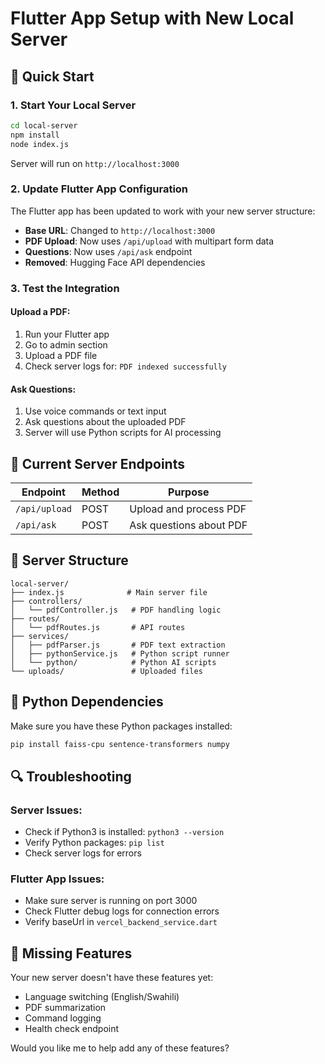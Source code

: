 # Flutter App Setup with New Local Server

## 🚀 Quick Start

### 1. Start Your Local Server
```bash
cd local-server
npm install
node index.js
```
Server will run on `http://localhost:3000`

### 2. Update Flutter App Configuration
The Flutter app has been updated to work with your new server structure:

- **Base URL**: Changed to `http://localhost:3000`
- **PDF Upload**: Now uses `/api/upload` with multipart form data
- **Questions**: Now uses `/api/ask` endpoint
- **Removed**: Hugging Face API dependencies

### 3. Test the Integration

#### Upload a PDF:
1. Run your Flutter app
2. Go to admin section
3. Upload a PDF file
4. Check server logs for: `PDF indexed successfully`

#### Ask Questions:
1. Use voice commands or text input
2. Ask questions about the uploaded PDF
3. Server will use Python scripts for AI processing

## 🔧 Current Server Endpoints

| Endpoint | Method | Purpose |
|----------|--------|---------|
| `/api/upload` | POST | Upload and process PDF |
| `/api/ask` | POST | Ask questions about PDF |

## 📁 Server Structure

```
local-server/
├── index.js              # Main server file
├── controllers/
│   └── pdfController.js   # PDF handling logic
├── routes/
│   └── pdfRoutes.js       # API routes
├── services/
│   ├── pdfParser.js       # PDF text extraction
│   ├── pythonService.js   # Python script runner
│   └── python/            # Python AI scripts
└── uploads/               # Uploaded files
```

## 🐍 Python Dependencies

Make sure you have these Python packages installed:
```bash
pip install faiss-cpu sentence-transformers numpy
```

## 🔍 Troubleshooting

### Server Issues:
- Check if Python3 is installed: `python3 --version`
- Verify Python packages: `pip list`
- Check server logs for errors

### Flutter App Issues:
- Make sure server is running on port 3000
- Check Flutter debug logs for connection errors
- Verify baseUrl in `vercel_backend_service.dart`

## 🚧 Missing Features

Your new server doesn't have these features yet:
- Language switching (English/Swahili)
- PDF summarization
- Command logging
- Health check endpoint

Would you like me to help add any of these features?
